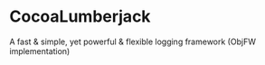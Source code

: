 # CocoaLumberjack
A fast &amp; simple, yet powerful &amp; flexible logging framework (ObjFW implementation)
